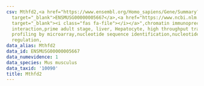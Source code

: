 ```yaml
---
csv: Mthfd2,<a href="https://www.ensembl.org/Homo_sapiens/Gene/Summary?db=core;g=ENSMUSG00000005667"
  target="_blank">ENSMUSG00000005667</a>,<a href="https://www.ncbi.nlm.nih.gov/pubmed/23834426"
  target="_blank"><i class="fas fa-file"></i></a>",chromatin immunoprecipitation assay,direct
  interaction,prime adult stage, liver, Hepatocyte, high throughput transcription
  profiling by microarray,nucleotide sequence identification,nucleotide sequence identification,transcriptional
  regulation,
data_alias: Mthfd2
data_id: ENSMUSG00000005667
data_numevidence: 1
data_species: Mus musculus
data_taxid: '10090'
title: Mthfd2
---
```

